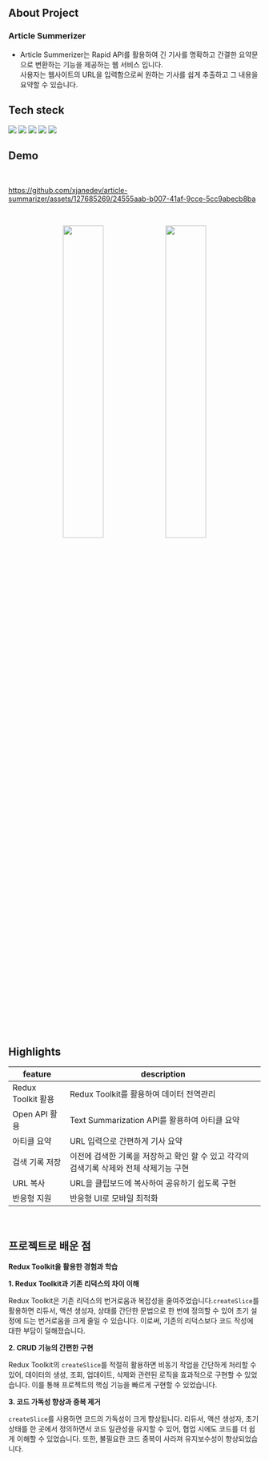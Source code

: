 ## About Project

### Article Summerizer
- Article Summerizer는 Rapid API를 활용하여 긴 기사를 명확하고 간결한 요약문으로 변환하는 기능을 제공하는 웹 서비스 입니다. <br />
  사용자는 웹사이트의 URL을 입력함으로써 원하는 기사를 쉽게 추출하고 그 내용을 요약할 수 있습니다.


## Tech steck

<div display=flex >
<img src="https://img.shields.io/badge/react-61DAFB?style=for-the-badge&logo=react&logoColor=black">
<img src="https://img.shields.io/badge/typescript-3178C6?style=for-the-badge&logo=typescript&logoColor=white">
<img src="https://img.shields.io/badge/tailwindcss-06B6D4?style=for-the-badge&logo=tailwindcss&logoColor=white">
<img src="https://img.shields.io/badge/redux-714bb6?style=for-the-badge&logo=redux&logoColor=white">
<img src="https://img.shields.io/badge/vercel-000000?style=for-the-badge&logo=vercel&logoColor=white">
</div>

## Demo

<br />




https://github.com/xjanedev/article-summarizer/assets/127685269/24555aab-b007-41af-9cce-5cc9abecb8ba



<br/>


<p align="center">  <img src="https://github.com/xjanedev/article-summarizer/assets/127685269/0c0575e6-72f3-4842-b66d-ba76880a0b1a" align="center" width="40%">  <img src="https://github.com/xjanedev/article-summarizer/assets/127685269/8128a2dc-92f0-41de-9f17-4fa093547c28" align="center" width="40%">
</p>

<br />
<br />




## Highlights

| feature                     | description                                                                  |
| --------------------------- | ---------------------------------------------------------------------------- |
| Redux Toolkit 활용         | Redux Toolkit를 활용하여 데이터 전역관리                                         |
| Open API 활용          | Text Summarization API를 활용하여 아티클 요약                                              |
| 아티클 요약          | URL 입력으로 간편하게 기사 요약 |
| 검색 기록 저장 | 이전에 검색한 기록을 저장하고 확인 할 수 있고 각각의 검색기록 삭제와 전체 삭제기능 구현                        |
| URL 복사              | URL을 클립보드에 복사하여 공유하기 쉽도록 구현                             |
| 반응형 지원                 | 반응형 UI로 모바일 최적화                                                    |

<br />


## 프로젝트로 배운 점

**Redux Toolkit을 활용한 경험과 학습**

**1. Redux Toolkit과 기존 리덕스의 차이 이해**

Redux Toolkit은 기존 리덕스의 번거로움과 복잡성을 줄여주었습니다.`createSlice`를 활용하면 리듀서, 액션 생성자, 상태를 간단한 문법으로 한 번에 정의할 수 있어 초기 설정에 드는 번거로움을 크게 줄일 수 있습니다. 이로써, 기존의 리덕스보다 코드 작성에 대한 부담이 덜해졌습니다.

**2. CRUD 기능의 간편한 구현**

Redux Toolkit의 `createSlice`를 적절히 활용하면 비동기 작업을 간단하게 처리할 수 있어, 데이터의 생성, 조회, 업데이트, 삭제와 관련된 로직을 효과적으로 구현할 수 있었습니다. 이를 통해 프로젝트의 핵심 기능을 빠르게 구현할 수 있었습니다.

**3. 코드 가독성 향상과 중복 제거**

`createSlice`를 사용하면 코드의 가독성이 크게 향상됩니다. 리듀서, 액션 생성자, 초기 상태를 한 곳에서 정의하면서 코드 일관성을 유지할 수 있어, 협업 시에도 코드를 더 쉽게 이해할 수 있었습니다. 또한, 불필요한 코드 중복이 사라져 유지보수성이 향상되었습니다.
